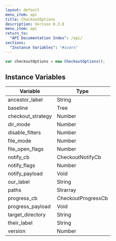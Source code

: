 ```yaml
---
layout: default
menu_item: api
title: CheckoutOptions
description: Version 0.3.0
menu_item: api
return_to:
  "API Documentation Index": /api/
sections:
  "Instance Variables": "#ivars"
---
```


```js
var checkoutOptions = new CheckoutOptions();
```

## <a name="ivars"></a>Instance Variables

| Variable | Type |
| --- | --- |
| <a name="ancestor_label"></a>ancestor_label | String |
| <a name="baseline"></a>baseline | Tree |
| <a name="checkout_strategy"></a>checkout_strategy | Number |
| <a name="dir_mode"></a>dir_mode | Number |
| <a name="disable_filters"></a>disable_filters | Number |
| <a name="file_mode"></a>file_mode | Number |
| <a name="file_open_flags"></a>file_open_flags | Number |
| <a name="notify_cb"></a>notify_cb | CheckoutNotifyCb |
| <a name="notify_flags"></a>notify_flags | Number |
| <a name="notify_payload"></a>notify_payload | Void |
| <a name="our_label"></a>our_label | String |
| <a name="paths"></a>paths | Strarray |
| <a name="progress_cb"></a>progress_cb | CheckoutProgressCb |
| <a name="progress_payload"></a>progress_payload | Void |
| <a name="target_directory"></a>target_directory | String |
| <a name="their_label"></a>their_label | String |
| <a name="version"></a>version | Number |

